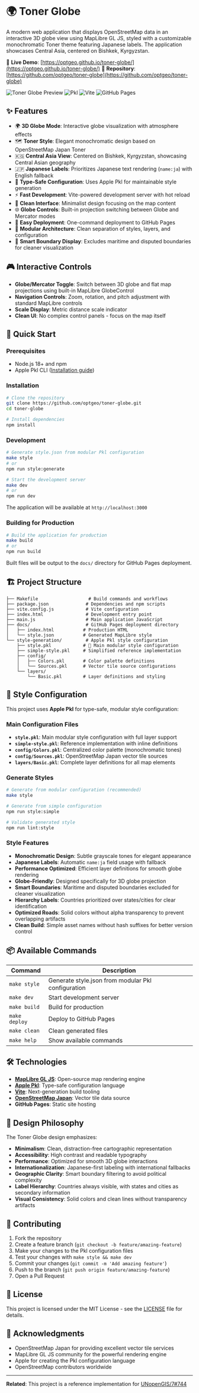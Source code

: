 # 🌍 Toner Globe

A modern web application that displays OpenStreetMap data in an interactive 3D globe view using MapLibre GL JS, styled with a customizable monochromatic Toner theme featuring Japanese labels. The application showcases Central Asia, centered on Bishkek, Kyrgyzstan.

🔗 **Live Demo**: [https://optgeo.github.io/toner-globe/](https://optgeo.github.io/toner-globe/)
📂 **Repository**: [https://github.com/optgeo/toner-globe](https://github.com/optgeo/toner-globe)

![Toner Globe Preview](https://img.shields.io/badge/MapLibre-GL%20JS-blue) ![Pkl](https://img.shields.io/badge/Apple-Pkl-orange) ![Vite](https://img.shields.io/badge/Vite-Build-purple) ![GitHub Pages](https://img.shields.io/badge/Deploy-GitHub%20Pages-green)

## ✨ Features

- 🌍 **3D Globe Mode**: Interactive globe visualization with atmosphere effects
- 🗺️ **Toner Style**: Elegant monochromatic design based on OpenStreetMap Japan Toner
- 🇰🇬 **Central Asia View**: Centered on Bishkek, Kyrgyzstan, showcasing Central Asian geography
- 🇯🇵 **Japanese Labels**: Prioritizes Japanese text rendering (`name:ja`) with English fallback
- 📐 **Type-Safe Configuration**: Uses Apple Pkl for maintainable style generation
- ⚡ **Fast Development**: Vite-powered development server with hot reload
- 📱 **Clean Interface**: Minimalist design focusing on the map content
- 🌐 **Globe Controls**: Built-in projection switching between Globe and Mercator modes
- 🚀 **Easy Deployment**: One-command deployment to GitHub Pages
- 🎯 **Modular Architecture**: Clean separation of styles, layers, and configuration
- 🗾 **Smart Boundary Display**: Excludes maritime and disputed boundaries for cleaner visualization

## 🎮 Interactive Controls

- **Globe/Mercator Toggle**: Switch between 3D globe and flat map projections using built-in MapLibre GlobeControl
- **Navigation Controls**: Zoom, rotation, and pitch adjustment with standard MapLibre controls
- **Scale Display**: Metric distance scale indicator
- **Clean UI**: No complex control panels - focus on the map itself

## 🚀 Quick Start

### Prerequisites

- Node.js 18+ and npm
- Apple Pkl CLI ([Installation guide](https://pkl-lang.org/main/current/pkl-cli/index.html))

### Installation

```bash
# Clone the repository
git clone https://github.com/optgeo/toner-globe.git
cd toner-globe

# Install dependencies
npm install
```

### Development

```bash
# Generate style.json from modular Pkl configuration
make style
# or
npm run style:generate

# Start the development server
make dev
# or  
npm run dev
```

The application will be available at `http://localhost:3000`

### Building for Production

```bash
# Build the application for production
make build
# or
npm run build
```

Built files will be output to the `docs/` directory for GitHub Pages deployment.

## 🏗️ Project Structure

```plaintext
├── Makefile                   # Build commands and workflows
├── package.json              # Dependencies and npm scripts
├── vite.config.js            # Vite configuration
├── index.html                # Development entry point
├── main.js                   # Main application JavaScript
├── docs/                     # GitHub Pages deployment directory
│   ├── index.html           # Production HTML
│   └── style.json           # Generated MapLibre style
└── style-generation/         # Apple Pkl style configuration
    ├── style.pkl            # 🎯 Main modular style configuration
    ├── simple-style.pkl     # Simplified reference implementation
    ├── config/
    │   ├── Colors.pkl       # Color palette definitions
    │   └── Sources.pkl      # Vector tile source configurations
    └── layers/
        └── Basic.pkl        # Layer definitions and styling
```

## 📝 Style Configuration

This project uses **Apple Pkl** for type-safe, modular style configuration:

### Main Configuration Files

- **`style.pkl`**: Main modular style configuration with full layer support
- **`simple-style.pkl`**: Reference implementation with inline definitions
- **`config/Colors.pkl`**: Centralized color palette (monochromatic tones)
- **`config/Sources.pkl`**: OpenStreetMap Japan vector tile sources
- **`layers/Basic.pkl`**: Complete layer definitions for all map elements

### Generate Styles

```bash
# Generate from modular configuration (recommended)
make style

# Generate from simple configuration
npm run style:simple

# Validate generated style
npm run lint:style
```

### Style Features

- **Monochromatic Design**: Subtle grayscale tones for elegant appearance
- **Japanese Labels**: Automatic `name:ja` field usage with fallback
- **Performance Optimized**: Efficient layer definitions for smooth globe rendering
- **Globe-Friendly**: Designed specifically for 3D globe projection
- **Smart Boundaries**: Maritime and disputed boundaries excluded for cleaner visualization
- **Hierarchy Labels**: Countries prioritized over states/cities for clear identification
- **Optimized Roads**: Solid colors without alpha transparency to prevent overlapping artifacts
- **Clean Build**: Simple asset names without hash suffixes for better version control

## 📦 Available Commands

| Command | Description |
|---------|-------------|
| `make style` | Generate style.json from modular Pkl configuration |
| `make dev` | Start development server |
| `make build` | Build for production |
| `make deploy` | Deploy to GitHub Pages |
| `make clean` | Clean generated files |
| `make help` | Show available commands |

## 🛠️ Technologies

- **[MapLibre GL JS](https://maplibre.org/)**: Open-source map rendering engine
- **[Apple Pkl](https://pkl-lang.org/)**: Type-safe configuration language
- **[Vite](https://vitejs.dev/)**: Next-generation build tooling
- **[OpenStreetMap Japan](https://tile.openstreetmap.jp/)**: Vector tile data source
- **GitHub Pages**: Static site hosting

## 🎨 Design Philosophy

The Toner Globe design emphasizes:

- **Minimalism**: Clean, distraction-free cartographic representation
- **Accessibility**: High contrast and readable typography
- **Performance**: Optimized for smooth 3D globe interactions
- **Internationalization**: Japanese-first labeling with international fallbacks
- **Geographic Clarity**: Smart boundary filtering to avoid political complexity
- **Label Hierarchy**: Countries always visible, with states and cities as secondary information
- **Visual Consistency**: Solid colors and clean lines without transparency artifacts

## 🤝 Contributing

1. Fork the repository
2. Create a feature branch (`git checkout -b feature/amazing-feature`)
3. Make your changes to the Pkl configuration files
4. Test your changes with `make style && make dev`
5. Commit your changes (`git commit -m 'Add amazing feature'`)
6. Push to the branch (`git push origin feature/amazing-feature`)
7. Open a Pull Request

## 📄 License

This project is licensed under the MIT License - see the [LICENSE](LICENSE) file for details.

## 🙏 Acknowledgments

- OpenStreetMap Japan for providing excellent vector tile services
- MapLibre GL JS community for the powerful rendering engine
- Apple for creating the Pkl configuration language
- OpenStreetMap contributors worldwide

---

**Related**: This project is a reference implementation for [UNopenGIS/7#744](https://github.com/UNopenGIS/7/issues/744)
